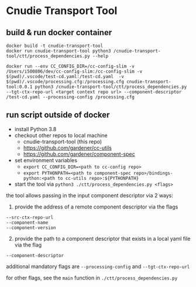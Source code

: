 # Cnudie Transport Tool

## build & run docker container
```
docker build -t cnudie-transport-tool
docker run cnudie-transport-tool python3 /cnudie-transport-tool/ctt/process_dependencies.py --help

docker run --env CC_CONFIG_DIR=/cc-config-slim -v /Users/i500806/dev/cc-config-slim:/cc-config-slim -v $(pwd)/.vscode/test-cd.yaml:/test-cd.yaml  -v $(pwd)/.vscode/processing.cfg:/processing.cfg cnudie-transport-tool:0.0.1 python3 /cnudie-transport-tool/ctt/process_dependencies.py --tgt-ctx-repo-url <target context repo url> --component-descriptor /test-cd.yaml --processing-config /processing.cfg
```

## run script outside of docker
- install Python 3.8
- checkout other repos to local machine
  - cnudie-transport-tool (this repo)
  - https://github.com/gardener/cc-utils
  - https://github.com/gardener/component-spec
- set environment variables
  - `export CC_CONFIG_DIR=<path to cc-config repo>`
  - `export PYTHONPATH=<path to component-spec repo>/bindings-python:<path to cc-utils repo>:${PYTHONPATH}`
- start the tool via `python3 ./ctt/process_dependencies.py <flags>`

the tool allows passing in the input component descriptor via 2 ways:

1. provide the address of a remote component descriptor via the flags

```
--src-ctx-repo-url
--component-name
--component-version
```

2. provide the path to a component descriptor that exists in a local yaml file via the flag

```
--component-descriptor
```

additional mandatory flags are `--processing-config` and `--tgt-ctx-repo-url`

for other flags, see the `main` function in `./ctt/process_dependencies.py`
